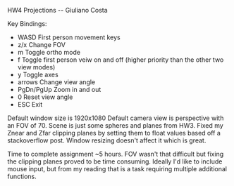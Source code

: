 HW4 Projections -- Giuliano Costa

Key Bindings:

- WASD    First person movement keys
- z/x     Change FOV
- m       Toggle ortho mode
- f       Toggle first person veiw on and off (higher priority than the other two view modes)
- y          Toggle axes
- arrows     Change view angle
- PgDn/PgUp  Zoom in and out
- 0          Reset view angle
- ESC        Exit
 

Default window size is 1920x1080
Default camera view is perspective with an FOV of 70.
Scene is just some spheres and planes from HW3. Fixed my Znear and Zfar clipping planes by setting them to float values based off a stackoverflow post. Window resizing doesn't affect it which is great. 

Time to complete assignment ~5 hours. FOV wasn't that difficult but fixing the
clipping planes proved to be time consuming. Ideally I'd like to include
mouse input, but from my reading that is a task requiring multiple additional
functions. 